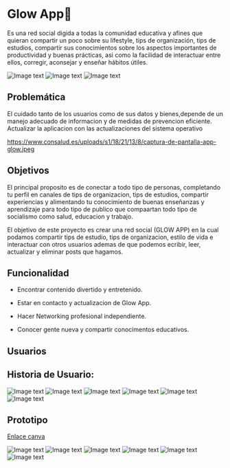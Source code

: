 # Glow App🌿
Es una red social digida a todas la comunidad educativa y afines que quieran compartir un poco sobre su lifestyle, tips de organización, tips de estudios, compartir sus conocimientos sobre los aspectos importantes de productividad y buenas prácticas, asi como la facilidad de interactuar entre ellos, corregir, aconsejar y enseñar hábitos útiles.

![Image text](https://github.com/RadiaJoyG6/Proyecto-unidad-4/blob/main/image-removebg-preview.png) ![Image text](https://github.com/RadiaJoyG6/Proyecto-unidad-4/blob/main/image-removebg-preview%20(1).png) ![Image text](https://github.com/RadiaJoyG6/Proyecto-unidad-4/blob/main/image-removebg-preview%20(2).png)

## Problemática

El cuidado tanto de los usuarios como de sus datos y bienes,depende de un manejo adecuado de informacion y de medidas de prevencion  eficiente.
Actualizar la aplicacion con las actualizaciones del sistema operativo

https://www.consalud.es/uploads/s1/18/21/13/8/captura-de-pantalla-app-glow.jpeg

## Objetivos

El principal proposito es de conectar a todo tipo de personas, completando tu perfil en canales de tips de organizacion, tips de estudios, compartir experiencias y alimentando tu conocimiento de buenas enseñanzas y aprendizaje para todo tipo de publico que compaartan todo tipo de socialismo como salud, educacion y trabajo.


El objetivo de este proyecto es crear una red social (GLOW APP) en la cual  podamos compartir tips de estudio, tips de organizacion, estilo de vida  e interactuar con otros usuarios ademas  de que podemos ecribir, leer, actualizar y eliminar posts que hagamos.


## Funcionalidad

* Encontrar contenido divertido y entretenido.
 
* Estar en contacto y actualizacion de Glow App.
 
* Hacer Networking profesional independiente.
 
* Conocer gente nueva y compartir conocimentos educativos.


## Usuarios

## Historia de Usuario:
![Image text](https://github.com/RadiaJoyG6/Proyecto-unidad-4/blob/main/1.png)
![Image text](https://github.com/RadiaJoyG6/Proyecto-unidad-4/blob/main/2.png)
![Image text](https://github.com/RadiaJoyG6/Proyecto-unidad-4/blob/main/3.png)
![Image text](https://github.com/RadiaJoyG6/Proyecto-unidad-4/blob/main/4.png)
![Image text](https://github.com/RadiaJoyG6/Proyecto-unidad-4/blob/main/5.png)
![Image text](https://github.com/RadiaJoyG6/Proyecto-unidad-4/blob/main/6.png)

## Prototipo
[Enlace canva](https://www.canva.com/design/DAFcvxcZ8y4/Uh-8tGcEC3VJ4Z05Do0qpw/view?utm_content=DAFcvxcZ8y4&utm_campaign=designshare&utm_medium=link2&utm_source=sharebutton)

![Image text](https://github.com/RadiaJoyG6/Proyecto-unidad-4/blob/main/Prototipado%20-%20Radia%20Joy%20Perlman/1.png)
![Image text](https://github.com/RadiaJoyG6/Proyecto-unidad-4/blob/main/Prototipado%20-%20Radia%20Joy%20Perlman/2.png)
![Image text](https://github.com/RadiaJoyG6/Proyecto-unidad-4/blob/main/Prototipado%20-%20Radia%20Joy%20Perlman/3.png)
![Image text](https://github.com/RadiaJoyG6/Proyecto-unidad-4/blob/main/Prototipado%20-%20Radia%20Joy%20Perlman/4.png)
![Image text](https://github.com/RadiaJoyG6/Proyecto-unidad-4/blob/main/Prototipado%20-%20Radia%20Joy%20Perlman/5.png)
![Image text](https://github.com/RadiaJoyG6/Proyecto-unidad-4/blob/main/Prototipado%20-%20Radia%20Joy%20Perlman/6.png)


